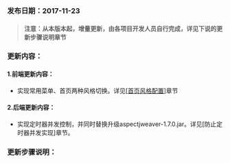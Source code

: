 ### 发布日期：2017-11-23

> #### 注意：从本版本起，增量更新，由各项目开发人员自行完成，详见下说的更新步骤说明章节

### 更新内容：

#### 1.前端更新内容：

* 实现常用菜单、首页两种风格切换。详见\[[首页风格配置](/kuang-jia-she-zhi/chang-yong-cai-535528-gong-80fd29-pei-zhi.md)\]章节

#### 2.后端更新内容：

* 实现定时器并发控制，并同时替换升级aspectjweaver-1.7.0.jar。详见\[防止定时器并发实现\]章节。

### 更新步骤说明：



